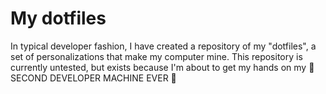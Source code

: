 # My dotfiles

In typical developer fashion, I have created a repository of my "dotfiles", a
set of personalizations that make my computer mine. This repository is currently
untested, but exists because I'm about to get my hands on my :tada: SECOND
DEVELOPER MACHINE EVER :tada:
